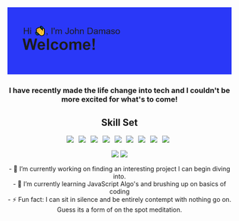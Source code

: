 
<img src="https://raw.githubusercontent.com/JoDamaso/JoDamaso/main/header.png">

<h3 align="center">
I have recently made the life change into tech and I couldn't be more excited for what's to come!
</br>
</h3>

<h2 align="center">
Skill Set
</h2>

<p align="center">
<a href="https://id.heroku.com/login"><img src="https://img.shields.io/badge/heroku-434292?style=flat-square&labelColor=434292&logo=Heroku&logoColor=#430098" /></a>&ensp;
<a href="https://nodejs.org/en/"><img src="https://img.shields.io/badge/Node.js-233056?style=flat-square&labelColor=233056&logo=node.js&logoColor=#339933" /></a>&ensp;
<a href="https://www.npmjs.com/"><img src="https://img.shields.io/badge/npm-CB3837?style=flat-square&labelColor=white&logo=npm&logoColor=CB3837" /></a>&ensp;
<a href="https://expressjs.com/"><img src="https://img.shields.io/badge/Express.js-white?style=flat-square&labelColor=black&logo=express&logoColor=#000000" /></a>&ensp;
<a href="https://sequelize.org/"><img src="https://img.shields.io/badge/Sequelize-white?style=flat-square&logo=sequelize&logoColor=52B0E7" /></a>&ensp;
<a href="https://www.mysql.com/"><img src="https://img.shields.io/badge/MySQL-orange?style=flat-square&labelColor=white&logo=mysql&logoColor=#4479A1" /></a>&ensp;
<a href="https://insomnia.rest/"><img src="https://img.shields.io/badge/Insomnia-black?style=flat-square&logo=insomnia&logoColor=4000BF" /></a>&ensp;
<a href="https://reactjs.org/"><img src="https://img.shields.io/badge/React-blue?style=flat-square&logo=react&logoColor=4000BF" /></a>&ensp;
<a href="https://getbootstrap.com/"><img src="https://img.shields.io/badge/Bootstrap-white?style=flat-square&logo=bootstrap&logoColor=4000BF" /></a>&ensp;
</p>


<p align="center">
<img src="https://github-readme-stats.vercel.app/api/top-langs/?username=JoDamaso&layout=compact&theme=tokyonight">
<img src="https://github-readme-stats.vercel.app/api?username=JoDamaso&show_icons=true&theme=tokyonight&hide=stars">

<p align="center">
- 🔭 I’m currently working on finding an interesting project I can begin diving into.
<br>
- 🌱 I’m currently learning JavaScript Algo's and brushing up on basics of coding
<br>
- ⚡ Fun fact: I can sit in silence and be entirely contempt with nothing go on. Guess its a form of on the spot meditation. 
